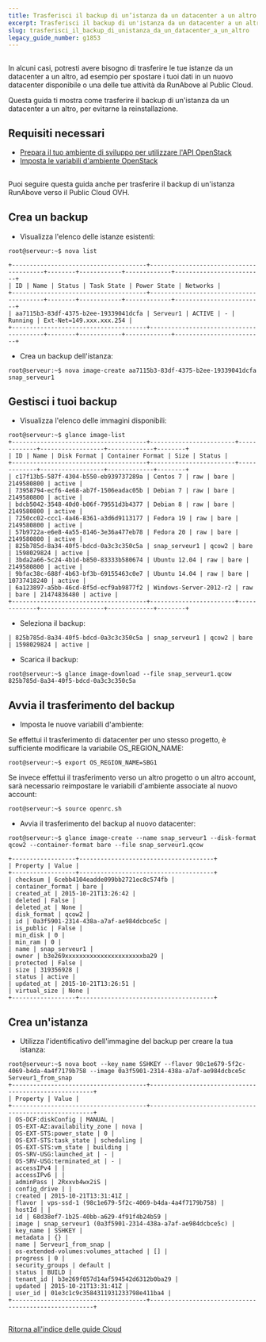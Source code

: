 ```yaml
---
title: Trasferisci il backup di un’istanza da un datacenter a un altro
excerpt: Trasferisci il backup di un'istanza da un datacenter a un altro
slug: trasferisci_il_backup_di_unistanza_da_un_datacenter_a_un_altro
legacy_guide_number: g1853
---
```



## 
In alcuni casi, potresti avere bisogno di trasferire le tue istanze da un datacenter a un altro, ad esempio per spostare i tuoi dati in un nuovo datacenter disponibile o una delle tue attività da RunAbove al Public Cloud.

Questa guida ti mostra come trasferire il backup di un'istanza da un datacenter a un altro, per evitarne la reinstallazione.


## Requisiti necessari

- [Prepara il tuo ambiente di sviluppo per utilizzare l'API OpenStack]({legacy}1851)
- [Imposta le variabili d'ambiente OpenStack]({legacy}1852)




## 
Puoi seguire questa guida anche per trasferire il backup di un'istanza RunAbove verso il Public Cloud OVH.


## Crea un backup

- Visualizza l'elenco delle istanze esistenti:


```
root@serveur:~$ nova list

+--------------------------------------+----------------------------------------+--------+------------+-------------+-------------------------+
| ID | Name | Status | Task State | Power State | Networks |
+--------------------------------------+----------------------------------------+--------+------------+-------------+-------------------------+
| aa7115b3-83df-4375-b2ee-19339041dcfa | Serveur1 | ACTIVE | - | Running | Ext-Net=149.xxx.xxx.254 |
+--------------------------------------+----------------------------------------+--------+------------+-------------+-------------------------+
```


- Crea un backup dell'istanza:


```
root@serveur:~$ nova image-create aa7115b3-83df-4375-b2ee-19339041dcfa snap_serveur1
```





## Gestisci i tuoi backup

- Visualizza l'elenco delle immagini disponibili:


```
root@serveur:~$ glance image-list
+--------------------------------------+------------------------+-------------+------------------+-------------+--------+
| ID | Name | Disk Format | Container Format | Size | Status |
+--------------------------------------+------------------------+-------------+------------------+-------------+--------+
| c17f13b5-587f-4304-b550-eb939737289a | Centos 7 | raw | bare | 2149580800 | active |
| 73958794-ecf6-4e68-ab7f-1506eadac05b | Debian 7 | raw | bare | 2149580800 | active |
| bdcb5042-3548-40d0-b06f-79551d3b4377 | Debian 8 | raw | bare | 2149580800 | active |
| 7250cc02-ccc1-4a46-8361-a3d6d9113177 | Fedora 19 | raw | bare | 2149580800 | active |
| 57b9722a-e6e8-4a55-8146-3e36a477eb78 | Fedora 20 | raw | bare | 2149580800 | active |
| 825b785d-8a34-40f5-bdcd-0a3c3c350c5a | snap_serveur1 | qcow2 | bare | 1598029824 | active |
| 3bda2a66-5c24-4b1d-b850-83333b580674 | Ubuntu 12.04 | raw | bare | 2149580800 | active |
| 9bfac38c-688f-4b63-bf3b-69155463c0e7 | Ubuntu 14.04 | raw | bare | 10737418240 | active |
| 6a123897-a5bb-46cd-8f5d-ecf9ab9877f2 | Windows-Server-2012-r2 | raw | bare | 21474836480 | active |
+--------------------------------------+------------------------+-------------+------------------+-------------+--------+
```


- Seleziona il backup:


```
| 825b785d-8a34-40f5-bdcd-0a3c3c350c5a | snap_serveur1 | qcow2 | bare | 1598029824 | active |
```


- Scarica il backup:


```
root@serveur:~$ glance image-download --file snap_serveur1.qcow 825b785d-8a34-40f5-bdcd-0a3c3c350c5a
```





## Avvia il trasferimento del backup

- Imposta le nuove variabili d'ambiente:


Se effettui il trasferimento di datacenter per uno stesso progetto, è sufficiente modificare la variabile OS_REGION_NAME:


```
root@serveur:~$ export OS_REGION_NAME=SBG1
```


Se invece effettui il trasferimento verso un altro progetto o un altro account, sarà necessario reimpostare le variabili d'ambiente associate al nuovo account:


```
root@serveur:~$ source openrc.sh
```



- Avvia il trasferimento del backup al nuovo datacenter:


```
root@serveur:~$ glance image-create --name snap_serveur1 --disk-format qcow2 --container-format bare --file snap_serveur1.qcow

+------------------+--------------------------------------+
| Property | Value |
+------------------+--------------------------------------+
| checksum | 6cebb4104eadde099bb2721ec8c574fb |
| container_format | bare |
| created_at | 2015-10-21T13:26:42 |
| deleted | False |
| deleted_at | None |
| disk_format | qcow2 |
| id | 0a3f5901-2314-438a-a7af-ae984dcbce5c |
| is_public | False |
| min_disk | 0 |
| min_ram | 0 |
| name | snap_serveur1 |
| owner | b3e269xxxxxxxxxxxxxxxxxxxxxxba29 |
| protected | False |
| size | 319356928 |
| status | active |
| updated_at | 2015-10-21T13:26:51 |
| virtual_size | None |
+------------------+--------------------------------------+
```





## Crea un'istanza

- Utilizza l'identificativo dell'immagine del backup per creare la tua istanza:


```
root@serveur:~$ nova boot --key_name SSHKEY --flavor 98c1e679-5f2c-4069-b4da-4a4f7179b758 --image 0a3f5901-2314-438a-a7af-ae984dcbce5c Serveur1_from_snap
+--------------------------------------+------------------------------------------------------+
| Property | Value |
+--------------------------------------+------------------------------------------------------+
| OS-DCF:diskConfig | MANUAL |
| OS-EXT-AZ:availability_zone | nova |
| OS-EXT-STS:power_state | 0 |
| OS-EXT-STS:task_state | scheduling |
| OS-EXT-STS:vm_state | building |
| OS-SRV-USG:launched_at | - |
| OS-SRV-USG:terminated_at | - |
| accessIPv4 | |
| accessIPv6 | |
| adminPass | 2Rxxvb4wx2iS |
| config_drive | |
| created | 2015-10-21T13:31:41Z |
| flavor | vps-ssd-1 (98c1e679-5f2c-4069-b4da-4a4f7179b758) |
| hostId | |
| id | 68d38ef7-1b25-40bb-a629-4f91f4b24b59 |
| image | snap_serveur1 (0a3f5901-2314-438a-a7af-ae984dcbce5c) |
| key_name | SSHKEY |
| metadata | {} |
| name | Serveur1_from_snap |
| os-extended-volumes:volumes_attached | [] |
| progress | 0 |
| security_groups | default |
| status | BUILD |
| tenant_id | b3e269f057d14af594542d6312b0ba29 |
| updated | 2015-10-21T13:31:41Z |
| user_id | 01e3c1c9c3584311931233798e411ba4 |
+--------------------------------------+------------------------------------------------------+
```





## 
[Ritorna all'indice delle guide Cloud]({legacy}1785)

